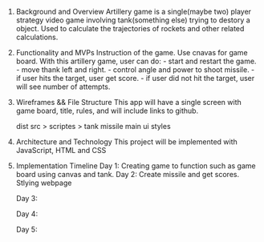 1. Background and Overview 
    Artillery game is a single(maybe two) player strategy video game involving tank(something else) trying to destory a object. Used to calculate the trajectories of rockets and other related calculations.

2. Functionality and MVPs 
    Instruction of the game.
    Use cnavas for game board.
    With this artillery game, user can do:
        - start and restart the game.
        - move thank left and right.
        - control angle and power to shoot missile.
        - if user hits the target, user get score.
        - if user did not hit the target, user will see number of attempts.
3. Wireframes && File Structure
    This app will have a single screen with game board, title, rules, and will include links to github. 

    dist
    src     >   scriptes    >   tank
                                missile
                                main
                                ui
                styles
4. Architecture and Technology 
    This project will be implemented with 
        JavaScript, HTML and CSS
5. Implementation Timeline 
    Day 1: Creating game to function such as game board using canvas and tank.
    Day 2: Create missile and get scores. Stlying webpage

    Day 3: 

    Day 4:

    Day 5:

